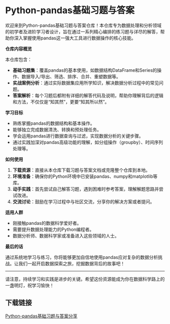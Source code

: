# Python-pandas基础习题与答案

欢迎来到Python-pandas基础习题与答案仓库！本仓库专为数据处理和分析领域的初学者及进阶学习者设计，旨在通过一系列精心编排的练习题与详尽的解答，帮助你深入掌握使用pandas这一强大工具进行数据操作的核心技能。

**仓库内容概览**

本仓库包含：
- **基础习题集**：覆盖pandas的基本使用，如数据结构DataFrame和Series的操作、数据导入/导出、筛选、排序、合并、重塑数据等。
- **实战案例分析**：通过实际数据集应用所学知识，解决数据分析过程中的常见问题。
- **答案解析**：每个习题后都附有详细的解答代码及说明，帮助你理解背后的逻辑和方法，不仅仅是“知其然”，更要“知其所以然”。

**学习目标**

- 熟练掌握pandas的数据结构和基本操作。
- 能够独立完成数据清洗、转换和预处理任务。
- 学会运用pandas进行数据查询与过滤，实现数据分析的关键步骤。
- 通过实践加深对pandas高级功能的理解，如分组操作（groupby）、时间序列处理等。

**如何使用**

1. **下载资源**：直接从本仓库下载习题与答案文档或克隆整个仓库到本地。
2. **环境准备**：确保你的Python环境中已安装pandas、numpy和matplotlib等库。
3. **动手实践**：首先尝试自己解答习题，遇到困难时参考答案，理解解题思路并尝试改进。
4. **交流讨论**：鼓励在学习过程中与社区交流，分享你的解决方案或者提问。

**适用人群**

- 刚接触pandas的数据科学爱好者。
- 需要提升数据处理能力的Python编程者。
- 数据分析师、数据科学家或准备进入这些领域的人士。

**最后的话**

通过系统地学习与练习，你将能够更加自信地使用pandas应对复杂的数据分析挑战。让我们一起开启数据探索之旅，挖掘数据背后的故事吧！

---

请注意，持续学习和实践是进步的关键。希望这份资源能成为你在数据科学路上的一盏明灯，祝学习愉快！

## 下载链接

[Python-pandas基础习题与答案分享](https://pan.quark.cn/s/8021fc3f1296)